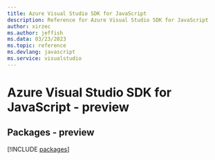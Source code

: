 ```yaml
---
title: Azure Visual Studio SDK for JavaScript
description: Reference for Azure Visual Studio SDK for JavaScript
author: xirzec
ms.author: jeffish
ms.data: 03/23/2023
ms.topic: reference
ms.devlang: javascript
ms.service: visualstudio
---
```

# Azure Visual Studio SDK for JavaScript - preview
## Packages - preview
[!INCLUDE [packages](visual-studio-index.md)]